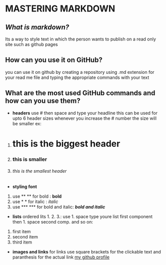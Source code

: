 # **MASTERING MARKDOWN**

## *What is markdown?*
Its a way to style text in which the person wants to publish on a read only site such as github pages

## **How can you use it on GitHub?**
you can use it on github by creating a repository using .md extension for your read me file and typing the appropriate commands with your text

## **What are the most used GitHub commands and how can you use them?**
* **headers**
use # then space and type your headline this can be used for upto 6 header sizes whenever you increase the # number the size will be smaller
ex: 
 1. # this is the biggest header
 1. ### this is smaller
1. ###### this is the smallest header


* **styling font**
1. use ** ** for bold : **bold**
1. use * * for italic : *italic*
1. use *** *** for bold and italic: ***bold and italic***  

* **lists**
ordered lits 1. 2. 3.: use 1. space type youre list first component then 1. space second comp. and so on:
1. first item 
1. second item 
1. third item 

* **images and links**
for links use square brackets for the clickable text and paranthesis for the actual link
[my github profile](https://github.com/settings/profile)






